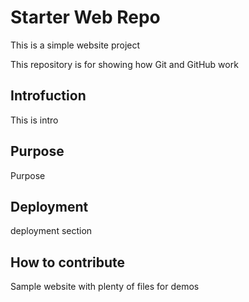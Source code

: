 

# Starter Web Repo

This is a simple website project 

This repository is for showing how Git and GitHub work

## Introfuction
This is intro
## Purpose
Purpose
## Deployment
deployment section
## How to contribute

Sample website with plenty of files for demos